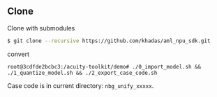 ## Clone

Clone with submodules

```sh
$ git clone --recursive https://github.com/khadas/aml_npu_sdk.git
```

convert

```
root@3cdfde2bcbc3:/acuity-toolkit/demo# ./0_import_model.sh && ./1_quantize_model.sh && ./2_export_case_code.sh
```

Case code is in current directory: `nbg_unify_xxxxx`.
